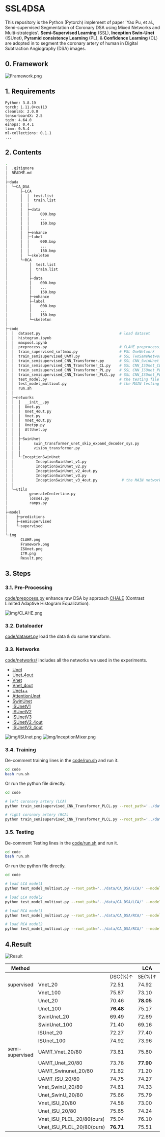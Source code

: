 # SSL4DSA

This repository is the Python (Pytorch) implement of paper 'Yao Pu, et al., Semi-supervised Segmentation of Coronary DSA using Mixed Networks and Multi-strategies'. **Semi-Supervised Learning** (SSL), **Inception Swin-Unet** (ISUnet), **Pyramid consistency Learning** (PL), & **Confidence Learning** (CL) are adopted in to segment the coronary artery of human in Digital Subtraction Angiography (DSA) images.

## 0. Framework

![Framework.png](img/Framework.png)

## 1. Requirements

```
Python: 3.8.10
torch: 1.11.0+cu113
cleanlab: 2.0.0
tensorboardX: 2.5
tqdm: 4.64.0
einops: 0.4.1
timm: 0.5.4
ml-collections: 0.1.1
...
```

## 2. Contents

```bash
.
│  .gitignore
│  README.md
│
├─dada
│  └─CA_DSA
│      ├─LCA
│      │  │  test.list
│      │  │  train.list
│      │  │
│      │  ├─data
│      │  │     000.bmp
│      │  │     ...
│      │  │     150.bmp
│      │  │  
│      │  ├─enhance
│      │  ├─label
│      │  │     000.bmp
│      │  │     ...
│      │  │     150.bmp
│      │  └─skeleton
│      └─RCA
│          │  test.list
│          │  train.list
│          │
│          ├─data
│          │    000.bmp
│          │    ...
│          │    150.bmp
│          ├─enhance
│          ├─label
│          │    000.bmp
│          │    ...
│          │    150.bmp
│          └─skeleton
│  
├─code
│  │  dataset.py                                    # load dataset
│  │  histogram.ipynb
│  │  maxpool.ipynb
│  │  preprocess.py                                 # CLAHE preprocessing
│  │  train_supervised_softmax.py                   # FSL OneNetwork
│  │  train_semisupervised_UAMT.py                  # SSL TwoSameNetworks UAMT
│  │  train_semisupervised_CNN_Transformer.py       # SSL CNN_SwinUnet
│  │  train_semisupervised_CNN_Transformer_CL.py    # SSL CNN_ISUnet_CL
│  │  train_semisupervised_CNN_Transformer_PL.py    # SSL CNN_ISUnet_PL
│  │  train_semisupervised_CNN_Transformer_PLCL.py  # SSL CNN_ISUnet_PLCL: the MAIN training file
│  │  test_model.py                                 # the testing file for single_out_network
│  │  test_model_multiout.py                        # the MAIN testing file for multi_out_network
│  │  run.sh
│  │  
│  ├─networks
│  │  │  __init__.py
│  │  │  Unet.py
│  │  │  Unet_4out.py
│  │  │  Vnet.py
│  │  │  Vnet_4out.py
│  │  │  Unetpp.py
│  │  │  AttUnet.py
│  │  │
│  │  ├─SwinUnet
│  │  │      swin_transformer_unet_skip_expand_decoder_sys.py
│  │  │      vision_transformer.py
│  │  │
│  │  └─InceptionSwinUnet
│  │          InceptionSwinUnet_v1.py
│  │          InceptionSwinUnet_v2.py
│  │          InceptionSwinUnet_v2_4out.py
│  │          InceptionSwinUnet_v3.py
│  │          InceptionSwinUnet_v3_4out.py           # the MAIN network (ISUnet) file
│  │
│  └─utils
│          generateCenterline.py
│          losses.py
│          ramps.py
│  
├─model
│    ├─predictions
│    ├─semisupervised
│    └─supervised
│
└─img
       CLAHE.png
       Framework.png
       ISUnet.png
       ITM.png
       Result.png
```

## 3. Steps

### 3.1. Pre-Processing

[code/prepocess.py](code/preprocess.py) enhance raw DSA by approach [CHALE](https://en.wikipedia.org/wiki/Adaptive_histogram_equalization#Contrast_Limited_AHE) (Contrast Limited Adaptive Histogram Equalization).

![img/CLAHE.png](img/CLAHE.png)

### 3.2. Dataloader

[code/dataset.py](code/dataset.py) load the data & do some transform.

### 3.3. Networks

[code/networks/](code/networks/) includes all the networks we used in the experiments.

- [Unet](code/networks/Unet.py)
- [Unet_4out](code/networks/Unet_4out.py)
- [Vnet](code/networks/Vnet.py)
- [Vnet_4out](code/networks/Vnet_4out.py)
- [Unet++](code/networks/Unetpp.py)
- [AttentionUnet](code/networks/AttUnet.py)
- [SwinUnet](code/networks/swinUnet/swin_transformer_unet_skip_expand_decoder_sys.py)
- [ISUnetV1](code/networks/InceptionSwinUnet/InceptionSwinUnet_v1.py)
- [ISUnetV2](code/networks/InceptionSwinUnet/InceptionSwinUnet_v2.py)
- [ISUnetV3](code/networks/InceptionSwinUnet/InceptionSwinUnet_v3.py)
- [ISUnetV2_4out](code/networks/InceptionSwinUnet/InceptionSwinUnet_v2_4out.py)
- [ISUnetV3_4out](code/networks/InceptionSwinUnet/InceptionSwinUnet_v3_4out.py)

![img/ISUnet.png](img/ISUnet.png)
![img/InceptionMixer.png](img/ITM.png)


### 3.4. Training

De-comment training lines in the [code/run.sh](code/run.sh) and run it.

```bash
cd code
bash run.sh
```

Or run the python file directly.

```bash
cd code

# left coronary artery (LCA)
python train_semisupervised_CNN_Transformer_PLCL.py --root_path='../data/CA_DSA/LCA/' --exp='semisupervised/CNN_Transformer_PLCL/unet4out_isunetv5/LCA' --nets='unet4out_isunetv5' --batch_size=2 --gpus='1,2' --labeled_num=20 

# right coronary artery (RCA)
python train_semisupervised_CNN_Transformer_PLCL.py --root_path='../data/CA_DSA/RCA/' --exp='semisupervised/CNN_Transformer_PLCL/unet4out_isunetv5/RCA' --nets='unet4out_isunetv5' --batch_size=2 --gpus='1,2' --labeled_num=20 
```

### 3.5. Testing

De-comment Testing lines in the [code/run.sh](code/run.sh) and run it.

```bash
cd code
bash run.sh
```

Or run the python file directly.

```bash
cd code

# load LCA model1
python test_model_multiout.py --root_path='../data/CA_DSA/LCA/' --model='semisupervised/CNN_Transformer_PLCL/unet4out_isunetv5/LCA' --whichmodel='model1'

# load LCA model2
python test_model_multiout.py --root_path='../data/CA_DSA/LCA/' --model='semisupervised/CNN_Transformer_PLCL/unet4out_isunetv5/LCA' --whichmodel='model2'

# load RCA model1
python test_model_multiout.py --root_path='../data/CA_DSA/RCA/' --model='semisupervised/CNN_Transformer_PLCL/unet4out_isunetv5/RCA' --whichmodel='model1'

# load RCA model2
python test_model_multiout.py --root_path='../data/CA_DSA/RCA/' --model='semisupervised/CNN_Transformer_PLCL/unet4out_isunetv5/RCA' --whichmodel='model2'
```

## 4.Result

![Result](img/Result.png)

| Method          |                           |         | LCA    |        |    |         | RCA    |        |
| --------------- | ------------------------- | ------- | ------ | ------ | -- | ------- | ------ | ------ |
|                 |                           | DSC(%)↑ | SE(%)↑ | SP(%)↑ |    | DSC(%)↑ | SE(%)↑ | SP(%)↑ |
| supervised      | Vnet_20                   | 72.51   | 74.92  | 97.75  | 　 | 78.04   | 75.65  | 99.10  |
|                 | Vnet_100                  | 75.87   | 73.10  | **98.60**  |    | 81.37   | **81.70**  | 99.04  |
|                 | Unet_20                   | 70.46   | **78.05**  | 96.92  |    | 78.96   | 78.03  | 99.03  |
|                 | Unet_100                  | **76.48**   | 75.17  | 98.48  |    | **82.15**   | **81.23**  | 99.17  |
|                 | SwinUnet_20               | 69.49   | 72.69  | 97.41  |    | 70.87   | 63.72  | 99.21  |
|                 | SwinUnet_100              | 71.40   | 69.16  | 98.27  |    | 77.17   | 78.18  | 98.78  |
|                 | ISUnet_20                 | 72.27   | 77.40  | 97.42  |    | 77.41   | 75.70  | 99.01  |
|                 | ISUnet_100                | 74.92   | 73.96  | 98.35  |    | 80.24   | 80.54  | 98.99  |
| semi-supervised | UAMT_Vnet_20/80           | 73.81   | 75.80  | 97.88  | 　 | 78.72   | 74.25  | 99.30  |
|                 | UAMT_Unet_20/80           | 73.78   | **77.90**  | 97.62  |    | 79.81   | 77.30  | 99.19  |
|                 | UAMT_Swinunet_20/80       | 71.82   | 71.20  | 98.09  |    | 73.24   | 63.89  | **99.49**  |
|                 | UAMT_ISU_20/80            | 74.75   | 74.27  | 98.27  |    | 77.20   | 70.12  | 99.44  |
|                 | Vnet_SwinU_20/80          | 74.61   | 74.33  | 98.24  | 　 | 78.09   | 72.12  | 99.39  |
|                 | Unet_SwinU_20/80          | 75.66   | 75.79  | 98.26  |    | 79.20   | 73.05  | **99.45**  |
|                 | Vnet_ISU_20/80            | 74.58   | 73.00  | 98.40  |    | 78.30   | 72.76  | 99.36  |
|                 | Unet_ISU_20/80            | 75.65   | 74.24  | 98.44  |    | 80.11   | 74.90  | 99.41  |
|                 | Vnet_ISU_PLCL_20/80(ours) | 75.04   | 76.10  | 98.10  |    | 78.70   | 72.75  | 99.42  |
|                 | Unet_ISU_PLCL_20/80(ours) | **76.71**   | 75.51  | **98.50**  | 　 | **81.48**   | 77.81  | 99.35  |